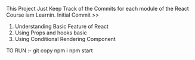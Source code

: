 This Project Just Keep Track of the Commits for each module of the React Course iam Learnin.
Initial Commit >> 
1. Understanding Basic Feature of React  
2. Using Props and hooks basic 
3. Using Conditional Rendering Component

TO RUN :-
git copy
npm i
npm start
